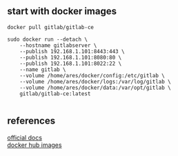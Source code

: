 ## start with docker images

```
docker pull gitlab/gitlab-ce

sudo docker run --detach \
    --hostname gitlabserver \
    --publish 192.168.1.101:8443:443 \
    --publish 192.168.1.101:8080:80 \
    --publish 192.168.1.101:8022:22 \
    --name gitlab \
    --volume /home/ares/docker/config:/etc/gitlab \
    --volume /home/ares/docker/logs:/var/log/gitlab \
    --volume /home/ares/docker/data:/var/opt/gitlab \
    gitlab/gitlab-ce:latest


```

## references

[official docs](https://docs.gitlab.com/)<br>
[docker hub images](https://hub.docker.com/r/gitlab/gitlab-ce/)
